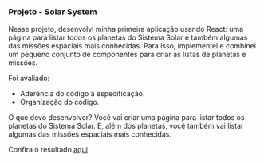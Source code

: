 ### Projeto - Solar System

Nesse projeto, desenvolvi minha primeira aplicação usando React: uma página para listar todos os planetas do Sistema Solar e também algumas das missões espaciais mais conhecidas.
Para isso, implementei e combinei um pequeno conjunto de componentes para criar as listas de planetas e missões. 

Foi avaliado:
- Aderência do código à especificação. 
- Organização do código. 

O que devo desenvolver?
Você vai criar uma página para listar todos os planetas do Sistema Solar. E, além dos planetas, você também vai listar algumas das missões espaciais mais conhecidas.

Confira o resultado [aqui](https://github.com/tryber/sd-030-a-project-solar-system/tree/erica-guimaraes-splar-system)




